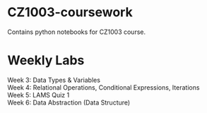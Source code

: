 # CZ1003-coursework
Contains python notebooks for CZ1003 course.

# Weekly Labs
Week 3: Data Types & Variables
<br />
Week 4: Relational Operations, Conditional Expressions, Iterations
<br />
Week 5: LAMS Quiz 1
<br />
Week 6: Data Abstraction (Data Structure)
